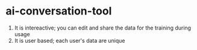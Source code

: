 # ai-conversation-tool

1. It is intereactive; you can edit and share the data for the training during usage
2. It is user based; each user's data are unique
